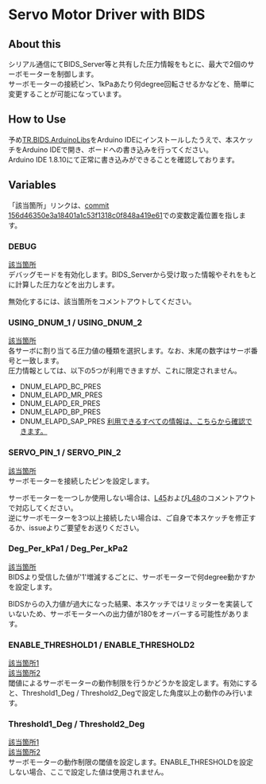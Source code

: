 # Servo Motor Driver with BIDS
## About this
シリアル通信にてBIDS_Server等と共有した圧力情報をもとに、最大で2個のサーボモーターを制御します。  
サーボモーターの接続ピン、1kPaあたり何degree回転させるかなどを、簡単に変更することが可能になっています。

## How to Use
予め[TR.BIDS.ArduinoLibs](https://github.com/TetsuOtter/TR.BIDS.ArduinoLibs)をArduino IDEにインストールしたうえで、本スケッチをArduino IDEで開き、ボードへの書き込みを行ってください。  
Arduino IDE 1.8.10にて正常に書き込みができることを確認しております。

## Variables
「該当箇所」リンクは、[commit 156d46350e3a18401a1c53f1318c0f848a419e61](https://github.com/TetsuOtter/BIDS.ArduinoSketches/commit/156d46350e3a18401a1c53f1318c0f848a419e61)での変数定義位置を指します。

### DEBUG
[該当箇所](https://github.com/TetsuOtter/BIDS.ArduinoSketches/blob/156d46350e3a18401a1c53f1318c0f848a419e61/TR.BIDS.PresServo/TR.BIDS.PresServo.ino#L11)  
デバッグモードを有効化します。BIDS_Serverから受け取った情報やそれをもとに計算した圧力などを出力します。

無効化するには、該当箇所をコメントアウトしてください。

### USING_DNUM_1 / USING_DNUM_2
[該当箇所](https://github.com/TetsuOtter/BIDS.ArduinoSketches/blob/156d46350e3a18401a1c53f1318c0f848a419e61/TR.BIDS.PresServo/TR.BIDS.PresServo.ino#L13-L14)  
各サーボに割り当てる圧力値の種類を選択します。なお、末尾の数字はサーボ番号と一致します。  
圧力情報としては、以下の5つが利用できますが、これに限定されません。
- DNUM_ELAPD_BC_PRES
- DNUM_ELAPD_MR_PRES
- DNUM_ELAPD_ER_PRES
- DNUM_ELAPD_BP_PRES
- DNUM_ELAPD_SAP_PRES
[利用できるすべての情報は、こちらから確認できます。](https://github.com/TetsuOtter/TR.BIDS.ArduinoLibs/blob/master/src/TR.BIDS.defs.h#L21-L34)

### SERVO_PIN_1 / SERVO_PIN_2
[該当箇所](https://github.com/TetsuOtter/BIDS.ArduinoSketches/blob/156d46350e3a18401a1c53f1318c0f848a419e61/TR.BIDS.PresServo/TR.BIDS.PresServo.ino#L16-L17)  
サーボモーターを接続したピンを設定します。

サーボモーターを一つしか使用しない場合は、[L45](https://github.com/TetsuOtter/BIDS.ArduinoSketches/blob/156d46350e3a18401a1c53f1318c0f848a419e61/TR.BIDS.PresServo/TR.BIDS.PresServo.ino#L45)および[L48](https://github.com/TetsuOtter/BIDS.ArduinoSketches/blob/156d46350e3a18401a1c53f1318c0f848a419e61/TR.BIDS.PresServo/TR.BIDS.PresServo.ino#L48)のコメントアウトで対応してください。  
逆にサーボモーターを3つ以上接続したい場合は、ご自身で本スケッチを修正するか、issueよりご要望をお送りください。

### Deg_Per_kPa1 / Deg_Per_kPa2
[該当箇所](https://github.com/TetsuOtter/BIDS.ArduinoSketches/blob/156d46350e3a18401a1c53f1318c0f848a419e61/TR.BIDS.PresServo/TR.BIDS.PresServo.ino#L19-L20)  
BIDSより受信した値が'1'増減するごとに、サーボモーターで何degree動かすかを設定します。

BIDSからの入力値が過大になった結果、本スケッチではリミッターを実装していないため、サーボモーターへの出力値が180をオーバーする可能性があります。

### ENABLE_THRESHOLD1 / ENABLE_THRESHOLD2
[該当箇所1](https://github.com/TetsuOtter/BIDS.ArduinoSketches/blob/156d46350e3a18401a1c53f1318c0f848a419e61/TR.BIDS.PresServo/TR.BIDS.PresServo.ino#L22)  
[該当箇所2](https://github.com/TetsuOtter/BIDS.ArduinoSketches/blob/156d46350e3a18401a1c53f1318c0f848a419e61/TR.BIDS.PresServo/TR.BIDS.PresServo.ino#L25)  
閾値によるサーボモーターの動作制限を行うかどうかを設定します。有効にすると、Threshold1_Deg / Threshold2_Degで設定した角度以上の動作のみ行います。

### Threshold1_Deg / Threshold2_Deg
[該当箇所1](https://github.com/TetsuOtter/BIDS.ArduinoSketches/blob/156d46350e3a18401a1c53f1318c0f848a419e61/TR.BIDS.PresServo/TR.BIDS.PresServo.ino#L23)  
[該当箇所2](https://github.com/TetsuOtter/BIDS.ArduinoSketches/blob/156d46350e3a18401a1c53f1318c0f848a419e61/TR.BIDS.PresServo/TR.BIDS.PresServo.ino#L26)  
サーボモーターの動作制限の閾値を設定します。ENABLE_THRESHOLDを設定しない場合、ここで設定した値は使用されません。